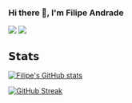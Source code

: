 ### Hi there 👋, I'm Filipe Andrade

[![](https://img.shields.io/badge/-@filipeandrade-%23181717?style=flat-square&logo=github)](https://github.com/filipeandrade)
[![](https://img.shields.io/badge/-Filipe%20Andrade-blue?style=flat-square&logo=Linkedin&logoColor=white&link=https://www.linkedin.com/in/filipedsandrade/)](https://www.linkedin.com/in/filipedsandrade/)

## 𝗦𝘁𝗮𝘁𝘀

[![Filipe's GitHub stats](https://github-readme-stats.vercel.app/api?username=filipeandrade&count_private=true&show_icons=true&theme=tokyonight)](https://github.com/anuraghazra/github-readme-stats)

[![GitHub Streak](https://github-readme-streak-stats.herokuapp.com?user=filipeandrade&theme=tokyonight)](https://git.io/streak-stats)
